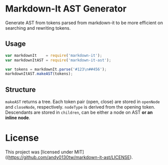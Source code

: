 # Markdown-It AST Generator

Generate AST from tokens parsed from markdown-it to be more efficient on searching and rewriting tokens.

## Usage

```js
var markdownIt    = require('markdown-it');
var markdownItAST = require('markdown-it-ast');

var tokens = markdownIt.parse('#123\n##456');
markdownItAST.makeAST(tokens);
```

## Structure
`makeAST` returns a tree. Each token pair (open, close) are stored in `openNode` and `closeNode`, respectively. `nodeType` is derived from the opening token. Descendants are stored in `children`, can be either a node on AST **or an inline node**.

# License
This project was [licensed under MIT]((https://github.com/andy0130tw/markdown-it-ast/LICENSE).
